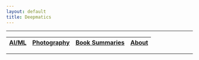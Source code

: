 ```yaml
---
layout: default
title: Deepmatics
---
```

---
| [AI/ML](./ai-ml/index.md) | [Photography](./photography/index.md) | [Book Summaries](./book-summaries/index.md) | [About](./general/about.md) |
|---------------------------|---------------------------------------|---------------------------------------------|---------------------|
---
